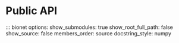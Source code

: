 # Public API

::: bionet
    options:
      show_submodules: true
      show_root_full_path: false
      show_source: false
      members_order: source
      docstring_style: numpy

